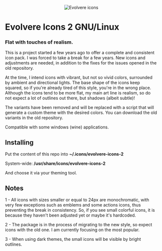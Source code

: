 <p align="center">
  <img src="https://raw.githubusercontent.com/franksouza183/Evolvere-Icons/master/present.png" alt="Evolvere icons"/>
</p>

# Evolvere Icons 2 GNU/Linux

### Flat with touches of realism.

This is a project started a few years ago to offer a complete and consistent icon pack. I was forced to take a break for a few years. New icons and adjustments are needed, in addition to the fixes for the issues opened in the old repository.

At the time, I intend icons with vibrant, but not so vivid colors, surrounded by ambient and directional lights. The base shape of the icons keep squared, so if you're already tired of this style, you're in the wrong place. Although the icons tend to be more flat, my main art line is realism, so do not expect a lot of outlines out there, but shadows (albeit subtle)!

The variants have been removed and will be replaced with a script that will generate a custom theme with the desired colors. You can download the old variants in the old repository.

Compatible with some windows (wine) applications.

## Installing

Put the content of this repo into **~/.icons/evolvere-icons-2**

System-wide: **/usr/share/icons/evolvere-icons-2**

And choose it via your theming tool.

## Notes

1 - All icons with sizes smaller or equal to 24px are monochromatic, with very few exceptions such as emblems and some actions icons, thus preventing the break in consistency. So, if you see small colorful icons, it is because they haven't been adjusted yet or maybe it's hardcoded.

2 - The package is in the process of migrating to the new style, so expect icons with the old one. I am currently focusing on the most popular.

3 - When using dark themes, the small icons will be visible by bright outlines.